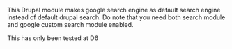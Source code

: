 This Drupal module makes google search engine as default search engine instead of default drupal search. Do note that you need both search module and google custom search module enabled. 

This has only been tested at D6
